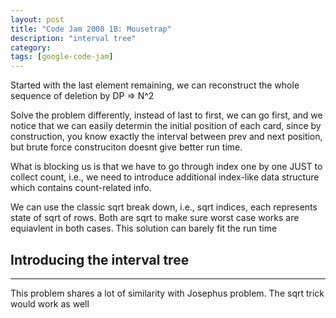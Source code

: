 ```yaml
---
layout: post
title: "Code Jam 2008 1B: Mousetrap"
description: "interval tree"
category: 
tags: [google-code-jam]
---
```


Started with the last element remaining, we can reconstruct the whole sequence of deletion by DP => N^2

Solve the problem differently, instead of last to first, we can go first, and we notice that we can easily determin the initial position of
each card, since by construction,  you know exactly the interval between prev and next position, but brute force construciton doesnt give
better run time.

What is blocking us is that we have to go through index one by one JUST to collect count, i.e., we need to introduce additional index-like
data structure which contains count-related info. 

We can use the classic sqrt break down, i.e., sqrt indices, each represents state of sqrt of rows. Both are sqrt to make sure worst case
works are equiavlent in both cases. This solution can barely fit the run time


Introducing the  interval tree
------


-------
This problem shares a lot of similarity with Josephus problem. The sqrt trick would work as well
